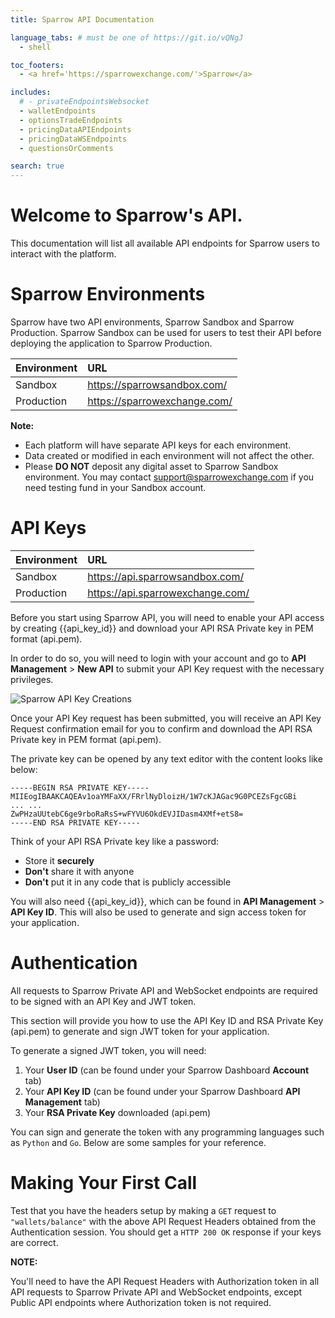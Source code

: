 ```yaml
---
title: Sparrow API Documentation

language_tabs: # must be one of https://git.io/vQNgJ
  - shell

toc_footers:
  - <a href='https://sparrowexchange.com/'>Sparrow</a>

includes:
  # - privateEndpointsWebsocket
  - walletEndpoints
  - optionsTradeEndpoints
  - pricingDataAPIEndpoints
  - pricingDataWSEndpoints
  - questionsOrComments

search: true
---
```

# Welcome to Sparrow's API. 

This documentation will list all available API endpoints for Sparrow users to interact with the platform.

#  Sparrow Environments

Sparrow have two API environments, Sparrow Sandbox and Sparrow Production. Sparrow Sandbox can be used for users to test their API before deploying the application to Sparrow Production. 

|Environment| URL
|:----------- | :------- 
|Sandbox| https://sparrowsandbox.com/ 
|Production| https://sparrowexchange.com/ 


**Note:**

- Each platform will have separate API keys for each environment.
- Data created or modified in each environment will not affect the other. 
- Please **DO NOT** deposit any digital asset to Sparrow Sandbox environment. You may contact support@sparrowexchange.com if you need testing fund in your Sandbox account. 


# API Keys

|Environment| URL
|:----------- | :------- 
|Sandbox| https://api.sparrowsandbox.com/ 
|Production| https://api.sparrowexchange.com/ 

Before you start using Sparrow API, you will need to enable your API access by creating {{api_key_id}} and download your API RSA Private key in PEM format (api.pem). 

In order to do so, you will need to login with your account and go to **API Management** > **New API** to submit your API Key request with the necessary privileges. 

![Sparrow API Key Creations](https://spx-publicassets.s3-ap-southeast-1.amazonaws.com/img/1Keycreation.png)

Once your API Key request has been submitted, you will receive an API Key Request confirmation email for you to confirm and download the API RSA Private key in PEM format (api.pem). 

The private key can be opened by any text editor with the content looks like below: 
```
-----BEGIN RSA PRIVATE KEY-----
MIIEogIBAAKCAQEAv1oaYMFaXX/FRrlNyDloizH/1W7cKJAGac9G0PCEZsFgcGBi
... ... 
ZwPHzaUUtebC6ge9rboRaRsS+wFYVU6OkdEVJIDasm4XMf+etS8=
-----END RSA PRIVATE KEY-----
```
Think of your API RSA Private key like a password:

- Store it **securely**
- **Don't** share it with anyone
- **Don't** put it in any code that is publicly accessible 

You will also need {{api_key_id}}, which can be found in **API Management** > **API Key ID**. This will also be used to generate and sign access token for your application. 

# Authentication 

All requests to Sparrow Private API and WebSocket endpoints are required to be signed with an API Key and JWT token. 

This section will provide you how to use the API Key ID and RSA Private Key (api.pem) to generate and sign JWT token for your application. 

To generate a signed JWT token, you will need:

1. Your **User ID** (can be found under your Sparrow Dashboard **Account** tab)
2. Your **API Key ID** (can be found under your Sparrow Dashboard **API Management** tab)
3. Your **RSA Private Key** downloaded (api.pem)

You can sign and generate the token with any programming languages such as `Python` and `Go`. Below are some samples for your reference. 

# Making Your First Call


Test that you have the headers setup by making a `GET` request to `"wallets/balance"` with the above API Request Headers obtained from the Authentication session. You should get a `HTTP 200 OK` response if your keys are correct.


**NOTE:** 

You'll need to have the API Request Headers with Authorization token in all API requests to Sparrow Private API and WebSocket endpoints, except Public API endpoints where Authorization token is not required. 

